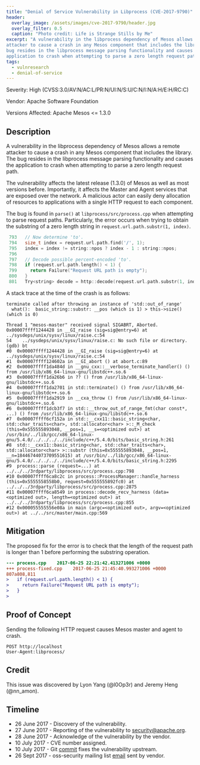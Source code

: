 ```yaml
---
title: "Denial of Service Vulnerability in Libprocess (CVE-2017-9790)"
header:
  overlay_image: /assets/images/cve-2017-9790/header.jpg
  overlay_filter: 0.5
  caption: "Photo credit: Life is Strange Stills by Me"
excerpt: "A vulnerability in the libprocess dependency of Mesos allows a remote
attacker to cause a crash in any Mesos component that includes the library. The
bug resides in the libprocess message parsing functionality and causes the
application to crash when attempting to parse a zero length request path."
tags:
  - vulnresearch
  - denial-of-service
---
```


Severity: High (CVSS:3.0/AV:N/AC:L/PR:N/UI:N/S:U/C:N/I:N/A:H/E:H/RC:C)

Vendor: Apache Software Foundation

Versions Affected:
Apache Mesos <= 1.3.0

## Description

A vulnerability in the libprocess dependency of Mesos allows a remote attacker
to cause a crash in any Mesos component that includes the library. The bug
resides in the libprocess message parsing functionality and causes the
application to crash when attempting to parse a zero length request path.

The vulnerability affects the latest release (1.3.0) of Mesos as well as most
versions before. Importantly, it affects the Master and Agent services that are
exposed over the network. A malicious actor can easily deny allocation of
resources to applications with a single HTTP request to each component.

The bug is found in `parse()` at `libprocess/src/process.cpp` when attempting to
parse request paths. Particularly, the error occurs when trying to obtain
the substring of a zero length string in `request.url.path.substr(1, index)`.

```c
 793   // Now determine 'to'.
 794   size_t index = request.url.path.find('/', 1);
 795   index = index != string::npos ? index - 1 : string::npos;
 796
 797   // Decode possible percent-encoded 'to'.
 798   if (request.url.path.length() < 1) {
 799     return Failure("Request URL path is empty");
 800   }
 801   Try<string> decode = http::decode(request.url.path.substr(1, index));
 ```

A stack trace at the time of the crash is as follows:

```shell
terminate called after throwing an instance of 'std::out_of_range'
  what():  basic_string::substr: __pos (which is 1) > this->size() (which is 0)

Thread 1 "mesos-master" received signal SIGABRT, Aborted.
0x00007ffff1244428 in __GI_raise (sig=sig@entry=6) at ../sysdeps/unix/sysv/linux/raise.c:54
54    ../sysdeps/unix/sysv/linux/raise.c: No such file or directory.
(gdb) bt
#0  0x00007ffff1244428 in __GI_raise (sig=sig@entry=6) at ../sysdeps/unix/sysv/linux/raise.c:54
#1  0x00007ffff124602a in __GI_abort () at abort.c:89
#2  0x00007ffff1da484d in __gnu_cxx::__verbose_terminate_handler() () from /usr/lib/x86_64-linux-gnu/libstdc++.so.6
#3  0x00007ffff1da26b6 in ?? () from /usr/lib/x86_64-linux-gnu/libstdc++.so.6
#4  0x00007ffff1da2701 in std::terminate() () from /usr/lib/x86_64-linux-gnu/libstdc++.so.6
#5  0x00007ffff1da2919 in __cxa_throw () from /usr/lib/x86_64-linux-gnu/libstdc++.so.6
#6  0x00007ffff1dcb3f7 in std::__throw_out_of_range_fmt(char const*, ...) () from /usr/lib/x86_64-linux-gnu/libstdc++.so.6
#7  0x00007ffff6cf152a in std::__cxx11::basic_string<char, std::char_traits<char>, std::allocator<char> >::_M_check (this=0x555555893048, __pos=1, __s=<optimized out>) at /usr/bin/../lib/gcc/x86_64-linux-gnu/5.4.0/../../../../include/c++/5.4.0/bits/basic_string.h:261
#8  std::__cxx11::basic_string<char, std::char_traits<char>, std::allocator<char> >::substr (this=0x555555893048, __pos=1, __n=18446744073709551615) at /usr/bin/../lib/gcc/x86_64-linux-gnu/5.4.0/../../../../include/c++/5.4.0/bits/basic_string.h:2295
#9  process::parse (request=...) at ../../../3rdparty/libprocess/src/process.cpp:798
#10 0x00007ffff6ca8c2c in process::ProcessManager::handle_harness (this=0x5555558558b0, request=0x555555892fc0) at ../../../3rdparty/libprocess/src/process.cpp:2875
#11 0x00007ffff6ca8549 in process::decode_recv_harness (data=<optimized out>, length=<optimized out>) at ../../../3rdparty/libprocess/src/process.cpp:855
#12 0x000055555556e08a in main (argc=<optimized out>, argv=<optimized out>) at ../../src/master/main.cpp:569
```

## Mitigation

The proposed fix for the error is to check that the length of the request path
is longer than 1 before performing the substring operation.

```diff
--- process.cpp    2017-06-25 22:21:42.413271006 +0000
+++ process-fixed.cpp    2017-06-25 21:45:40.993271006 +0000
807a808,811
>   if (request.url.path.length() < 1) {
>     return Failure("Request URL path is empty");
>   }
>
```

## Proof of Concept

Sending the following HTTP request causes Mesos master and agent to crash.

```
POST http://localhost
User-Agent:libprocess/

```

## Credit

This issue was discovered by Lyon Yang (@l0Op3r) and Jeremy Heng (@nn\_amon).

## Timeline

* 26 June 2017 - Discovery of the vulnerability.
* 27 June 2017 - Reporting of the vulnerability to security@apache.org.
* 28 June 2017 - Acknowledge of the vulnerability by the vendor.
* 10 July 2017 - CVE number assigned.
* 10 July 2017 - Git
  [commit](https://github.com/apache/mesos/commit/1da4e45b8077b9046bba1a7ed15be5e344a14a91)
  fixes the vulnerability upstream.
* 26 Sept 2017 - oss-security mailing list
  [email](http://seclists.org/oss-sec/2017/q3/540) sent by vendor.

